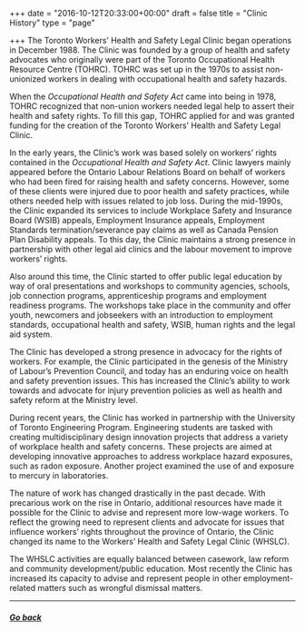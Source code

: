 +++
date = "2016-10-12T20:33:00+00:00"
draft = false
title = "Clinic History"
type = "page"

+++
The Toronto Workers’ Health and Safety Legal Clinic began operations in December 1988\. The Clinic was founded by a group of health and safety advocates who originally were part of the Toronto Occupational Health Resource Centre (TOHRC). TOHRC was set up in the 1970s to assist non-unionized workers in dealing with occupational health and safety hazards.

When the _Occupational Health and Safety Act_ came into being in 1978, TOHRC recognized that non-union workers needed legal help to assert their health and safety rights. To fill this gap, TOHRC applied for and was granted funding for the creation of the Toronto Workers’ Health and Safety Legal Clinic.

In the early years, the Clinic’s work was based solely on workers’ rights contained in the _Occupational Health and Safety Act_. Clinic lawyers mainly appeared before the Ontario Labour Relations Board on behalf of workers who had been fired for raising health and safety concerns. However, some of these clients were injured due to poor health and safety practices, while others needed help with issues related to job loss. During the mid-1990s, the Clinic expanded its services to include Workplace Safety and Insurance Board (WSIB) appeals, Employment Insurance appeals, Employment Standards termination/severance pay claims as well as Canada Pension Plan Disability appeals. To this day, the Clinic maintains a strong presence in partnership with other legal aid clinics and the labour movement to improve workers’ rights.

Also around this time, the Clinic started to offer public legal education by way of oral presentations and workshops to community agencies, schools, job connection programs, apprenticeship programs and employment readiness programs. The workshops take place in the community and offer youth, newcomers and jobseekers with an introduction to employment standards, occupational health and safety, WSIB, human rights and the legal aid system.

The Clinic has developed a strong presence in advocacy for the rights of workers. For example, the Clinic participated in the genesis of the Ministry of Labour’s Prevention Council, and today has an enduring voice on health and safety prevention issues. This has increased the Clinic’s ability to work towards and advocate for injury prevention policies as well as health and safety reform at the Ministry level.

During recent years, the Clinic has worked in partnership with the University of Toronto Engineering Program. Engineering students are tasked with creating multidisciplinary design innovation projects that address a variety of workplace health and safety concerns. These projects are aimed at developing innovative approaches to address workplace hazard exposures, such as radon exposure. Another project examined the use of and exposure to mercury in laboratories.

The nature of work has changed drastically in the past decade. With precarious work on the rise in Ontario, additional resources have made it possible for the Clinic to advise and represent more low-wage workers. To reflect the growing need to represent clients and advocate for issues that influence workers’ rights throughout the province of Ontario, the Clinic changed its name to the Workers’ Health and Safety Legal Clinic (WHSLC).

The WHSLC activities are equally balanced between casework, law reform and community development/public education. Most recently the Clinic has increased its capacity to advise and represent people in other employment-related matters such as wrongful dismissal matters.

-------

##### [Go back](/menu/about-us/)